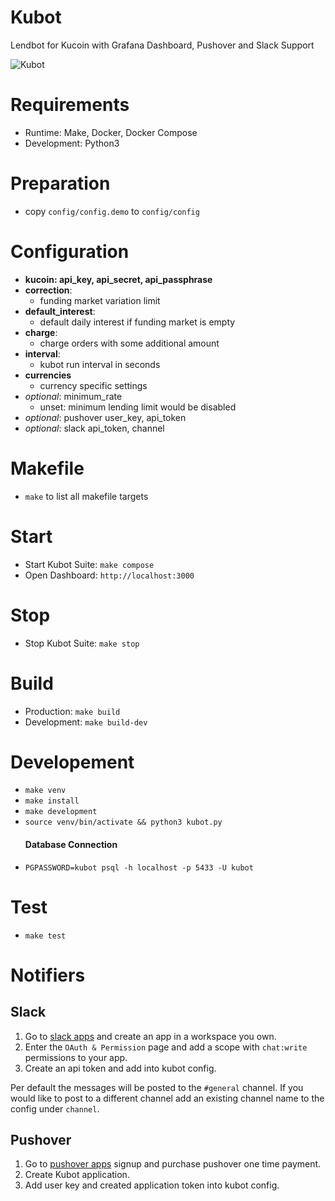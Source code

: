 # Kubot
Lendbot for Kucoin with Grafana Dashboard, Pushover and Slack Support

![Kubot](https://github.com/desy83/kubot/workflows/Kubot/badge.svg)

# Requirements
- Runtime: Make, Docker, Docker Compose
- Development: Python3

# Preparation
- copy `config/config.demo` to `config/config`
  
# Configuration

- **kucoin:  api_key, api_secret, api_passphrase**
- **correction**:
  - funding market variation limit
- **default_interest**:
  - default daily interest if funding market is empty
- **charge**:
  - charge orders with some additional amount
- **interval**:
  - kubot run interval in seconds
- **currencies**
  - currency specific settings
- *optional*: minimum_rate
  - unset: minimum lending limit would be disabled
- *optional*: pushover user_key, api_token
- *optional*: slack api_token, channel

# Makefile
- `make` to list all makefile targets

# Start
- Start Kubot Suite: `make compose`
- Open Dashboard: `http://localhost:3000`

# Stop
- Stop Kubot Suite: `make stop`

# Build
- Production: `make build`
- Development: `make build-dev`

# Developement
- `make venv`
- `make install`
- `make development`
- `source venv/bin/activate && python3 kubot.py`
  #### Database Connection
- `PGPASSWORD=kubot psql -h localhost -p 5433 -U kubot` 

# Test
- `make test`


# Notifiers
## Slack
1) Go to [slack apps](https://api.slack.com/apps) and create an app in a workspace you own.
2) Enter the `OAuth & Permission` page and add a scope with `chat:write` permissions to your app.
3) Create an api token and add into kubot config.

Per default the messages will be posted to the `#general` channel.
If you would like to post to a different channel add an existing channel name
to the config under `channel`.

## Pushover
1) Go to [pushover apps](https://pushover.net/) signup and purchase pushover one time payment.
2) Create Kubot application.
3) Add user key and created application token into kubot config.

